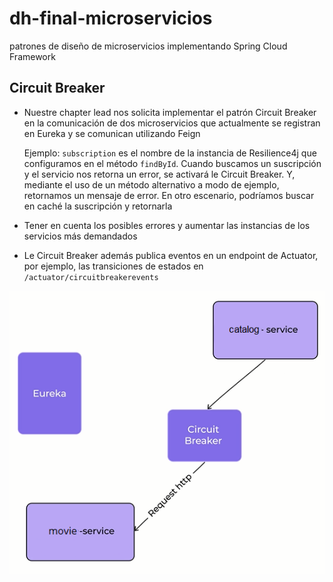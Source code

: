 # dh-final-microservicios
patrones de diseño de microservicios implementando Spring Cloud Framework
## Circuit Breaker
- Nuestre chapter lead nos solicita implementar el patrón Circuit Breaker en la comunicación de dos microservicios que actualmente se registran en Eureka y se comunican utilizando Feign

  Ejemplo: `subscription` es el nombre de la instancia de Resilience4j que configuramos en el método `findById`. Cuando buscamos un suscripción y el servicio nos retorna un error, se activará le Circuit Breaker. Y, mediante el uso de un método alternativo a modo de ejemplo, retornamos un mensaje de error. En otro escenario, podríamos buscar en caché la suscripción y retornarla
- Tener en cuenta los posibles errores y aumentar las instancias de los servicios más demandados
- Le Circuit Breaker además publica eventos en un endpoint de Actuator, por ejemplo, las transiciones de estados en `/actuator/circuitbreakerevents`

![img.png](img.png)